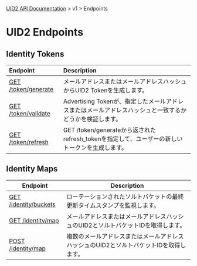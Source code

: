 [UID2 API Documentation](../../README.md) > v1 > Endpoints

# UID2 Endpoints

## Identity Tokens

| Endpoint | Description |
| :--- | :--- |
| [GET /token/generate](./get-token-generate.md) | メールアドレスまたはメールアドレスハッシュからUID2 Tokenを生成します。 |
| [GET /token/validate](./get-token-validate.md) | Advertising Tokenが、指定したメールアドレスまたはメールアドレスハッシュと一致するかどうかを検証します。 |
| [GET /token/refresh](./get-token-refresh.md) | GET /token/generateから返されたrefresh_tokenを指定して、ユーザーの新しいトークンを生成します。 |

## Identity Maps

| Endpoint | Description |
| --- | --- |
| [GET /identity/buckets](./get-identity-buckets.md) | ローテーションされたソルトバケットの最終更新タイムスタンプを監視します。 |
| [GET /identity/map](./get-identity-map.md) | メールアドレスまたはメールアドレスハッシュのUID2とソルトバケットIDを取得します。 |
| [POST /identity/map](./post-identity-map.md) | 複数のメールアドレスまたはメールアドレスハッシュのUID2とソルトバケットIDを取得します。 |
